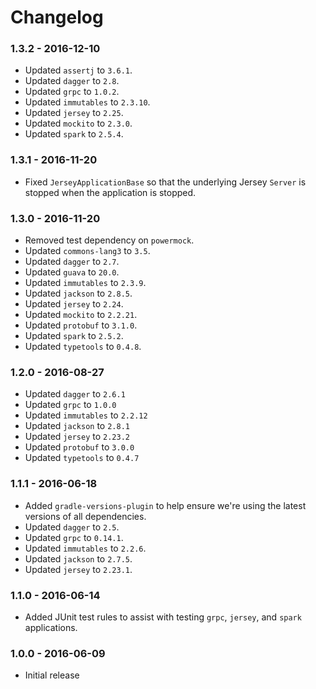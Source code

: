 # Changelog

### 1.3.2 - 2016-12-10

- Updated `assertj` to `3.6.1`.
- Updated `dagger` to `2.8`.
- Updated `grpc` to `1.0.2`.
- Updated `immutables` to `2.3.10`.
- Updated `jersey` to `2.25`.
- Updated `mockito` to `2.3.0`.
- Updated `spark` to `2.5.4`.

### 1.3.1 - 2016-11-20

- Fixed `JerseyApplicationBase` so that the underlying Jersey `Server` is stopped when the application is stopped.

### 1.3.0 - 2016-11-20

- Removed test dependency on `powermock`.
- Updated `commons-lang3` to `3.5`.
- Updated `dagger` to `2.7`.
- Updated `guava` to `20.0`.
- Updated `immutables` to `2.3.9`.
- Updated `jackson` to `2.8.5`.
- Updated `jersey` to `2.24`.
- Updated `mockito` to `2.2.21`.
- Updated `protobuf` to `3.1.0`.
- Updated `spark` to `2.5.2`.
- Updated `typetools` to `0.4.8`.

### 1.2.0 - 2016-08-27

- Updated `dagger` to `2.6.1`
- Updated `grpc` to `1.0.0`
- Updated `immutables` to `2.2.12`
- Updated `jackson` to `2.8.1`
- Updated `jersey` to `2.23.2`
- Updated `protobuf` to `3.0.0`
- Updated `typetools` to `0.4.7`

### 1.1.1 - 2016-06-18

- Added `gradle-versions-plugin` to help ensure we're using the latest versions of all dependencies.
- Updated `dagger` to `2.5`.
- Updated `grpc` to `0.14.1`.
- Updated `immutables` to `2.2.6`.
- Updated `jackson` to `2.7.5`.
- Updated `jersey` to `2.23.1`.

### 1.1.0 - 2016-06-14

- Added JUnit test rules to assist with testing `grpc`, `jersey`, and `spark` applications.

### 1.0.0 - 2016-06-09

- Initial release
